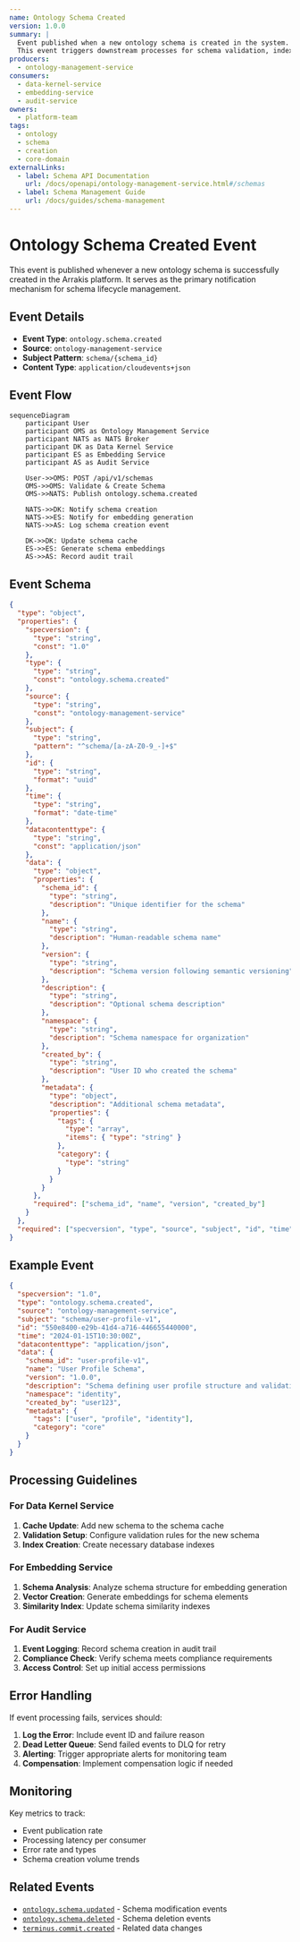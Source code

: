 ```yaml
---
name: Ontology Schema Created
version: 1.0.0
summary: |
  Event published when a new ontology schema is created in the system.
  This event triggers downstream processes for schema validation, indexing, and caching.
producers:
  - ontology-management-service
consumers:
  - data-kernel-service
  - embedding-service
  - audit-service
owners:
  - platform-team
tags:
  - ontology
  - schema
  - creation
  - core-domain
externalLinks:
  - label: Schema API Documentation
    url: /docs/openapi/ontology-management-service.html#/schemas
  - label: Schema Management Guide
    url: /docs/guides/schema-management
---
```


# Ontology Schema Created Event

This event is published whenever a new ontology schema is successfully created in the Arrakis platform. It serves as the primary notification mechanism for schema lifecycle management.

## Event Details

- **Event Type**: `ontology.schema.created`
- **Source**: `ontology-management-service`
- **Subject Pattern**: `schema/{schema_id}`
- **Content Type**: `application/cloudevents+json`

## Event Flow

```mermaid
sequenceDiagram
    participant User
    participant OMS as Ontology Management Service
    participant NATS as NATS Broker
    participant DK as Data Kernel Service
    participant ES as Embedding Service
    participant AS as Audit Service

    User->>OMS: POST /api/v1/schemas
    OMS->>OMS: Validate & Create Schema
    OMS->>NATS: Publish ontology.schema.created

    NATS->>DK: Notify schema creation
    NATS->>ES: Notify for embedding generation
    NATS->>AS: Log schema creation event

    DK->>DK: Update schema cache
    ES->>ES: Generate schema embeddings
    AS->>AS: Record audit trail
```

## Event Schema

```json
{
  "type": "object",
  "properties": {
    "specversion": {
      "type": "string",
      "const": "1.0"
    },
    "type": {
      "type": "string",
      "const": "ontology.schema.created"
    },
    "source": {
      "type": "string",
      "const": "ontology-management-service"
    },
    "subject": {
      "type": "string",
      "pattern": "^schema/[a-zA-Z0-9_-]+$"
    },
    "id": {
      "type": "string",
      "format": "uuid"
    },
    "time": {
      "type": "string",
      "format": "date-time"
    },
    "datacontenttype": {
      "type": "string",
      "const": "application/json"
    },
    "data": {
      "type": "object",
      "properties": {
        "schema_id": {
          "type": "string",
          "description": "Unique identifier for the schema"
        },
        "name": {
          "type": "string",
          "description": "Human-readable schema name"
        },
        "version": {
          "type": "string",
          "description": "Schema version following semantic versioning"
        },
        "description": {
          "type": "string",
          "description": "Optional schema description"
        },
        "namespace": {
          "type": "string",
          "description": "Schema namespace for organization"
        },
        "created_by": {
          "type": "string",
          "description": "User ID who created the schema"
        },
        "metadata": {
          "type": "object",
          "description": "Additional schema metadata",
          "properties": {
            "tags": {
              "type": "array",
              "items": { "type": "string" }
            },
            "category": {
              "type": "string"
            }
          }
        }
      },
      "required": ["schema_id", "name", "version", "created_by"]
    }
  },
  "required": ["specversion", "type", "source", "subject", "id", "time", "data"]
}
```

## Example Event

```json
{
  "specversion": "1.0",
  "type": "ontology.schema.created",
  "source": "ontology-management-service",
  "subject": "schema/user-profile-v1",
  "id": "550e8400-e29b-41d4-a716-446655440000",
  "time": "2024-01-15T10:30:00Z",
  "datacontenttype": "application/json",
  "data": {
    "schema_id": "user-profile-v1",
    "name": "User Profile Schema",
    "version": "1.0.0",
    "description": "Schema defining user profile structure and validation rules",
    "namespace": "identity",
    "created_by": "user123",
    "metadata": {
      "tags": ["user", "profile", "identity"],
      "category": "core"
    }
  }
}
```

## Processing Guidelines

### For Data Kernel Service
1. **Cache Update**: Add new schema to the schema cache
2. **Validation Setup**: Configure validation rules for the new schema
3. **Index Creation**: Create necessary database indexes

### For Embedding Service
1. **Schema Analysis**: Analyze schema structure for embedding generation
2. **Vector Creation**: Generate embeddings for schema elements
3. **Similarity Index**: Update schema similarity indexes

### For Audit Service
1. **Event Logging**: Record schema creation in audit trail
2. **Compliance Check**: Verify schema meets compliance requirements
3. **Access Control**: Set up initial access permissions

## Error Handling

If event processing fails, services should:

1. **Log the Error**: Include event ID and failure reason
2. **Dead Letter Queue**: Send failed events to DLQ for retry
3. **Alerting**: Trigger appropriate alerts for monitoring team
4. **Compensation**: Implement compensation logic if needed

## Monitoring

Key metrics to track:
- Event publication rate
- Processing latency per consumer
- Error rate and types
- Schema creation volume trends

## Related Events

- [`ontology.schema.updated`](../ontology-schema-updated/) - Schema modification events
- [`ontology.schema.deleted`](../ontology-schema-deleted/) - Schema deletion events
- [`terminus.commit.created`](../terminus-commit-created/) - Related data changes
